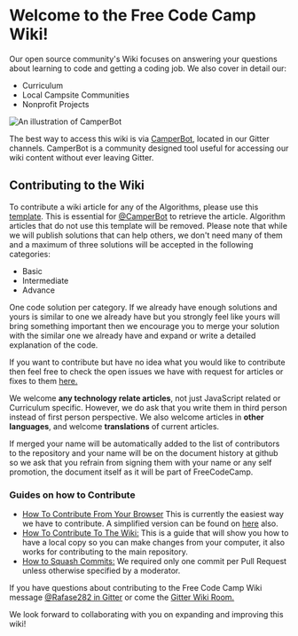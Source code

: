 # Welcome to the Free Code Camp Wiki!
Our open source community's Wiki focuses on answering your questions about learning to code and getting a coding job. We also cover in detail our:
- Curriculum
- Local Campsite Communities
- Nonprofit Projects

![An illustration of CamperBot](http://i.imgur.com/gyJwzkx.png)

The best way to access this wiki is via [CamperBot](https://github.com/FreeCodeCamp/FreeCodeCamp/wiki/camperbot), located in our Gitter channels. CamperBot is a community designed tool useful for accessing our wiki content without ever leaving Gitter.

## Contributing to the Wiki
To contribute a wiki article for any of the Algorithms, please use this [template](https://github.com/FreeCodeCamp/FreeCodeCamp/wiki/Algorithm-Wiki-Template). This is essential for [@CamperBot](https://github.com/camperbot) to retrieve the article. Algorithm articles that do not use this template will be removed. Please note that while we will publish solutions that can help others, we don't need many of them and a maximum of three solutions will be accepted in the following categories:
- Basic
- Intermediate
- Advance

One code solution per category. If we already have enough solutions and yours is similar to one we already have but you strongly feel like yours will bring something important then we encourage you to merge your solution with the similar one we already have and expand or write a detailed explanation of the code.

If you want to contribute but have no idea what you would like to contribute then feel free to check the open issues we have with request for articles or fixes to them [here.](https://github.com/FreeCodeCamp/wiki/issues)

We welcome **any technology relate articles**, not just JavaScript related or Curriculum specific. However, we do ask that you write them in third person instead of first person perspective. We also welcome articles in **other languages**, and welcome **translations** of current articles.

If merged your name will be automatically added to the list of contributors to the repository and your name will be on the document history at github so we ask that you refrain from signing them with your name or any self promotion, the document itself as it will be part of FreeCodeCamp.

### Guides on how to Contribute
- [How To Contribute From Your Browser](https://github.com/FreeCodeCamp/FreeCodeCamp/wiki/Guide-Online-Contribution) This is currently the easiest way we have to contribute. A simplified version can be found on [here](https://medium.freecodecamp.com/how-to-land-your-first-open-source-contribution-from-your-browser-in-15-minutes-756d9bbf81ad) also.
- [How To Contribute To The Wiki:](https://github.com/FreeCodeCamp/FreeCodeCamp/wiki/How-To-Contribute-To-The-Wiki) This is a guide that will show you how to have a local copy so you can make changes from your computer, it also works for contributing to the main repository.
- [How to Squash Commits:](https://github.com/FreeCodeCamp/FreeCodeCamp/wiki/git-rebase#squashing-multiple-commits-into-one) We required only one commit per Pull Request unless otherwise specified by a moderator.

If you have questions about contributing to the Free Code Camp Wiki message [@Rafase282 in Gitter](https://gitter.im/Rafase282) or come the [Gitter Wiki Room.](https://gitter.im/FreeCodeCamp/Wiki)

We look forward to collaborating with you on expanding and improving this wiki!
